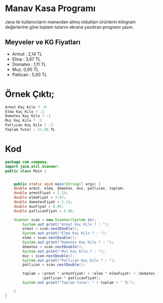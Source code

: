 # Manav Kasa Programı
Java ile kullanıcıların manavdan almış oldukları ürünlerin kilogram değerlerine göre toplam tutarını ekrana yazdıran programı yazın.

## Meyveler ve KG Fiyatları
- Armut : 2,14 TL
- Elma : 3,67 TL
- Domates : 1,11 TL
- Muz: 0,95 TL
- Patlıcan : 5,00 TL

# Örnek Çıktı;
```java
Armut Kaç Kilo ? :0
Elma Kaç Kilo ? :1
Domates Kaç Kilo ? :1
Muz Kaç Kilo ? :2
Patlıcan Kaç Kilo ? :3
Toplam Tutar : 21.68 TL
```

# Kod

```java
package com.company;
import java.util.Scanner;
public class Main {


    public static void main(String[] args) {
	double armut, elma, domates, muz, patlıcan, toplam;
    double armutFiyat = 2.14;
    double elmaFiyat = 3.67;
    double domatesFiyat = 1.11;
    double muzFiyat = 0.95;
    double patlıcanFiyat = 5.00;

    Scanner scan = new Scanner(System.in);
        System.out.print("Armut Kaç Kilo ? : ");
        armut = scan.nextDouble();
        System.out.print("Elma Kaç Kilo ? : ");
        elma = scan.nextDouble();
        System.out.print("Domates Kaç Kilo ? : ");
        domates = scan.nextDouble();
        System.out.print("Muz Kaç Kilo ? : ");
        muz = scan.nextDouble();
        System.out.print("Patlıcan Kaç Kilo ? : ");
        patlıcan = scan.nextDouble();

        toplam = (armut * armutFiyat) + (elma * elmaFiyat) + (domates * domatesFiyat) + (muz * muzFiyat) +
                 (patlıcan * patlıcanFiyat);
        System.out.print("Toplam tutar: " + toplam + " TL");

    }
}

```
